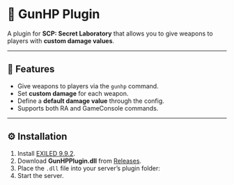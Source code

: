 # 🔫 GunHP Plugin

A plugin for **SCP: Secret Laboratory** that allows you to give weapons to players with **custom damage values**.

---

## 📌 Features
- Give weapons to players via the `gunhp` command.
- Set **custom damage** for each weapon.
- Define a **default damage value** through the config.
- Supports both RA and GameConsole commands.

---

## ⚙️ Installation
1. Install [EXILED 9.9.2](https://github.com/ExMod-Team/EXILED/releases/tag/v9.9.2).
2. Download **GunHPPlugin.dll** from [Releases](./releases).
3. Place the `.dll` file into your server’s plugin folder:
4. Start the server.
